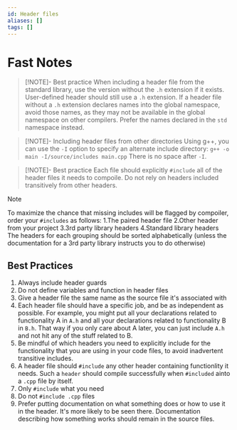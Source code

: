 ```yaml
---
id: Header files
aliases: []
tags: []
---
```


# Fast Notes

> [!NOTE]- Best practice
> When including a header file from the standard library, use the version
> without the `.h` extension if it exists. User-defined header should still use
> a `.h` extension.
> If a header file without a `.h` extension declares names
> into the global namespace, avoid those names, as they may not be available in
> the global namespace on other compilers. Prefer the names declared in the
> `std` namespace instead.

> [!NOTE]- Including header files from other directories
> Using g++, you can use the `-I` option to specify an alternate include
> directory: `g++ -o main -I/source/includes main.cpp`
> There is no space after `-I`.

> [!NOTE]- Best practice
> Each file should explicitly `#include` all of the header files it needs to
> compoile. Do not rely on headers included transitively from other headers.

> [!NOTE]
> To maximize the chance that missing includes will be flagged by compoiler,
> order your `#includes` as follows:
> 1.The paired header file
> 2.Other header from your project
> 3.3rd party library headers
> 4.Standard library headers
> The headers for each grouping should be sorted alphabetically (unless the
> documentation for a 3rd party library instructs you to do otherwise)

## Best Practices

1. Always include header guards
2. Do not define variables and function in header files
3. Give a header file the same name as the source file it's associated with
4. Each header file should have a specific job, and be as independent as
   possible. For example, you might put all your declarations related to
   functionality A in `A.h` and all your declarations related to functionality B in
   `B.h`. That way if you only care about A later, you can just include `A.h` and
   not hit any of the stuff related to B.
5. Be mindful of which headers you need to explicitly include for the
   functionality that you are using in your code files, to avoid inadvertent
   transitive includes.
6. A header file should `#include` any other header containing functionlity it
   needs. Such a `header` should compile successfully when `#included` ainto a
   `.cpp` file by itself.
7. Only `#include` what you need
8. Do not `#include .cpp` files
9. Prefer putting documentation on what something does or how to use it in the
   header. It's more likely to be seen there. Documentation describing how
   something works should remain in the source files.
